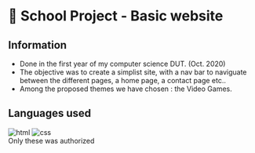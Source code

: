 # 📓 School Project - Basic website
## Information
- Done in the first year of my computer science DUT. (Oct. 2020)
- The objective was to create a simplist site, with a nav bar to naviguate between the different pages, a home page, a contact page etc..
- Among the proposed themes we have chosen : the Video Games.
## Languages used
![html](https://img.shields.io/badge/HTML5-E34F26?style=for-the-badge&logo=html5&logoColor=white)
![css](https://img.shields.io/badge/CSS3-1572B6?style=for-the-badge&logo=css3&logoColor=white)<br>
Only these was authorized
